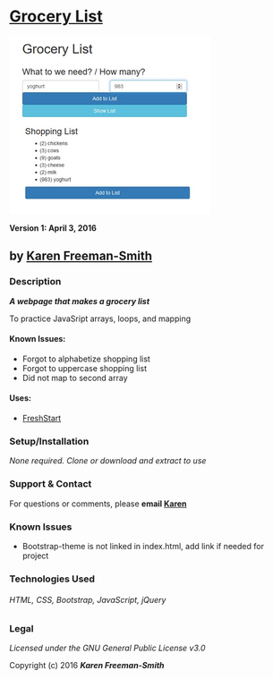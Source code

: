 
# [Grocery List](http://karenfreemansmith.github.io/groceries)
![project screenshot](/img/screenshot.jpg)

__Version 1: April 3, 2016__
## by [Karen Freeman-Smith](http://karenfreemansmith.github.io)

### Description
__*A webpage that makes a grocery list*__

To practice JavaSript arrays, loops, and mapping

#### Known Issues:
* Forgot to alphabetize shopping list
* Forgot to uppercase shopping list
* Did not map to second array

#### Uses:
* [FreshStart](https://github.com/karenfreemansmith/freshstart)

### Setup/Installation
*None required. Clone or download and extract to use*

### Support & Contact
For questions or comments, please __email [Karen](karenfreemansmith@gmail.com)__

### Known Issues
* Bootstrap-theme is not linked in index.html, add link if needed for project

### Technologies Used
###### HTML, CSS, Bootstrap, JavaScript, jQuery

### Legal
*Licensed under the GNU General Public License v3.0*

Copyright (c) 2016 **_Karen Freeman-Smith_**
